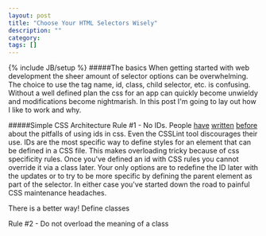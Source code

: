 ```yaml
---
layout: post
title: "Choose Your HTML Selectors Wisely"
description: ""
category: 
tags: []
---
```

{% include JB/setup %}
#####The basics
When getting started with web development the sheer amount of selector options can be overwhelming. The choice to use the tag name, id, class, child selector, etc. is confusing. Without a well defined plan the css for an app can quickly become unwieldy and modifications become nightmarish. In this post I'm going to lay out how I like to work and why.

#####Simple CSS Architecture
Rule #1 - No IDs. People [have](http://oli.jp/2011/ids/) [written](http://screwlewse.com/2010/07/dont-use-id-selectors-in-css/) [before](https://github.com/stubbornella/csslint/wiki/Disallow-IDs-in-selectors) about the pitfalls of using ids in css. Even the CSSLint tool discourages their use. IDs are the most specific way to define styles for an element that can be defined in a CSS file. This makes overloading tricky because of css specificity rules. Once you've defined an id with CSS rules you cannot override it via a class later. Your only options are to redefine the ID later with the updates or to try to be more specific by defining the parent element as part of the selector. In either case you've started down the road to painful CSS maintenance headaches.

There is a better way! Define classes

Rule #2 - Do not overload the meaning of a class
